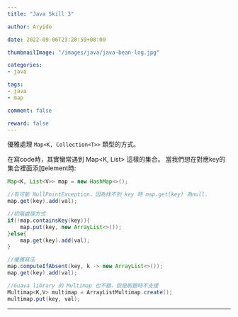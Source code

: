 ```yaml
---
title: "Java Skill 3"

author: Aryido

date: 2022-09-06T23:28:59+08:00

thumbnailImage: "/images/java/java-bean-log.jpg"

categories:
- java

tags:
- java
- map

comment: false

reward: false
---
```

<!--BODY-->

優雅處理 ```Map<K, Collection<T>>``` 類型的方式。

<!--more-->

在寫code時，其實蠻常遇到 Map<K, List<V>> 這樣的集合。 當我們想在對應key的集合裡面添加element時:

```java
Map<K, List<V>> map = new HashMap<>();

//有可能 NullPointException，因為找不到 key 時 map.get(key) 為null.
map.get(key).add(val);

//初階處理方式
if(!map.containsKey(key)){
    map.put(key, new ArrayList<>());
}else{
    map.get(key).add(val);
}

//優雅寫法
map.computeIfAbsent(key, k -> new ArrayList<>());
map.get(key).add(val);

//Guava library 的 Multimap 也不錯，但是刷題時不支援
Multimap<K,V> multimap = ArrayListMultimap.create();
multimap.put(key, val);

```

---